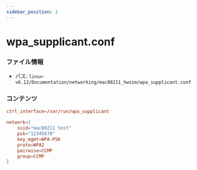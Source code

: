 ```yaml
---
sidebar_position: 3
---
```

# wpa_supplicant.conf

### ファイル情報

- パス: `linux-v6.12/Documentation/networking/mac80211_hwsim/wpa_supplicant.conf`

### コンテンツ

```conf
ctrl_interface=/var/run/wpa_supplicant

network={
	ssid="mac80211 test"
	psk="12345678"
	key_mgmt=WPA-PSK
	proto=WPA2
	pairwise=CCMP
	group=CCMP
}

```
